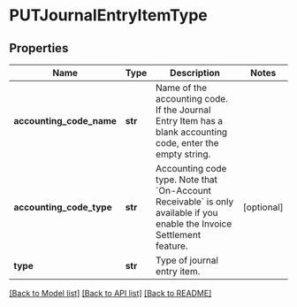 # PUTJournalEntryItemType

## Properties
Name | Type | Description | Notes
------------ | ------------- | ------------- | -------------
**accounting_code_name** | **str** | Name of the accounting code.  If the Journal Entry Item has a blank accounting code, enter the empty string.  | 
**accounting_code_type** | **str** | Accounting code type.  Note that &#x60;On-Account Receivable&#x60; is only available if you enable the Invoice Settlement feature.   | [optional] 
**type** | **str** | Type of journal entry item.  | 

[[Back to Model list]](../README.md#documentation-for-models) [[Back to API list]](../README.md#documentation-for-api-endpoints) [[Back to README]](../README.md)


